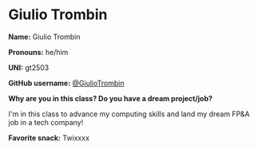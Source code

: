 # Giulio Trombin

**Name:** Giulio Trombin

**Pronouns:** he/him

**UNI:** gt2503

**GitHub username:** [@GiulioTrombin](https://github.com/GiulioTrombin)

**Why are you in this class? Do you have a dream project/job?**

I'm in this class to advance my computing skills and land my dream FP&A job in a tech company!

**Favorite snack:** Twixxxx

